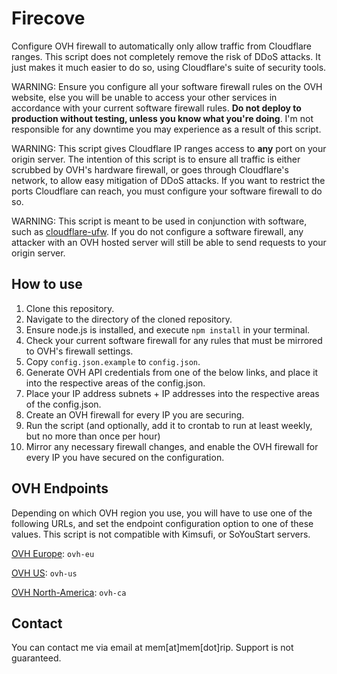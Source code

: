 # Firecove
Configure OVH firewall to automatically only allow traffic from Cloudflare ranges. This script does not completely remove the risk of DDoS attacks. It just makes it much easier to do so, using Cloudflare's suite of security tools.

WARNING: Ensure you configure all your software firewall rules on the OVH website, else you will be unable to access your other services in accordance with your current software firewall rules. **Do not deploy to production without testing, unless you know what you're doing**. I'm not responsible for any downtime you may experience as a result of this script.

WARNING: This script gives Cloudflare IP ranges access to **any** port on your origin server. The intention of this script is to ensure all traffic is either scrubbed by OVH's hardware firewall, or goes through Cloudflare's network, to allow easy mitigation of DDoS attacks. If you want to restrict the ports Cloudflare can reach, you must configure your software firewall to do so.

WARNING: This script is meant to be used in conjunction with software, such as [cloudflare-ufw](https://github.com/Paul-Reed/cloudflare-ufw). If you do not configure a software firewall, any attacker with an OVH hosted server will still be able to send requests to your origin server.

## How to use
1. Clone this repository.
2. Navigate to the directory of the cloned repository.
3. Ensure node.js is installed, and execute `npm install` in your terminal.
4. Check your current software firewall for any rules that must be mirrored to OVH's firewall settings.
5. Copy `config.json.example` to `config.json`.
6. Generate OVH API credentials from one of the below links, and place it into the respective areas of the config.json.
7. Place your IP address subnets + IP addresses into the respective areas of the config.json.
8. Create an OVH firewall for every IP you are securing.
9. Run the script (and optionally, add it to crontab to run at least weekly, but no more than once per hour)
10. Mirror any necessary firewall changes, and enable the OVH firewall for every IP you have secured on the configuration.

## OVH Endpoints
Depending on which OVH region you use, you will have to use one of the following URLs, and set the endpoint configuration option to one of these values. This script is not compatible with Kimsufi, or SoYouStart servers.


[OVH Europe](https://eu.api.ovh.com/createToken/?GET=%2Fip%2F%2A%2Ffirewall%2F%2A%2Frule&GET=%2Fip%2F%2A%2Ffirewall%2F%2A%2Frule%2F%2A&POST=%2Fip%2F%2A%2Ffirewall%2F%2A%2Frule&DELETE=%2Fip%2F%2A%2Ffirewall%2F%2A%2Frule%2F%2A): `ovh-eu`

[OVH US](https://api.us.ovhcloud.com/createToken/?GET=%2Fip%2F%2A%2Ffirewall%2F%2A%2Frule&GET=%2Fip%2F%2A%2Ffirewall%2F%2A%2Frule%2F%2A&POST=%2Fip%2F%2A%2Ffirewall%2F%2A%2Frule&DELETE=%2Fip%2F%2A%2Ffirewall%2F%2A%2Frule%2F%2A): `ovh-us`

[OVH North-America](https://ca.api.ovh.com/createToken/?GET=%2Fip%2F%2A%2Ffirewall%2F%2A%2Frule&GET=%2Fip%2F%2A%2Ffirewall%2F%2A%2Frule%2F%2A&POST=%2Fip%2F%2A%2Ffirewall%2F%2A%2Frule&DELETE=%2Fip%2F%2A%2Ffirewall%2F%2A%2Frule%2F%2A): `ovh-ca`

## Contact
You can contact me via email at mem[at]mem[dot]rip. Support is not guaranteed.